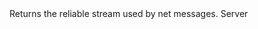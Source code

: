 <function name="GetStreamReliable" parent="CNetChan" type="classfunc">
	<description>
		Returns the reliable stream used by net messages.
		<added version="0.7"></added>
	</description>
	<realm>Server</realm>
	<rets>
		<ret name="stream" type="bf_write"></ret>
	</rets>
</function>